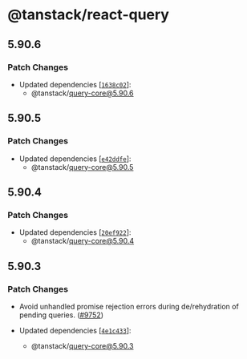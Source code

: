# @tanstack/react-query

## 5.90.6

### Patch Changes

- Updated dependencies [[`1638c02`](https://github.com/TanStack/query/commit/1638c028df55648995d04431179904371a189772)]:
  - @tanstack/query-core@5.90.6

## 5.90.5

### Patch Changes

- Updated dependencies [[`e42ddfe`](https://github.com/TanStack/query/commit/e42ddfe919f34f847ca101aeef162c69845f9a1e)]:
  - @tanstack/query-core@5.90.5

## 5.90.4

### Patch Changes

- Updated dependencies [[`20ef922`](https://github.com/TanStack/query/commit/20ef922a0a7c3aee00150bf69123c338b0922922)]:
  - @tanstack/query-core@5.90.4

## 5.90.3

### Patch Changes

- Avoid unhandled promise rejection errors during de/rehydration of pending queries. ([#9752](https://github.com/TanStack/query/pull/9752))

- Updated dependencies [[`4e1c433`](https://github.com/TanStack/query/commit/4e1c4338a72f7384600bbda99e44bc1891695df4)]:
  - @tanstack/query-core@5.90.3
